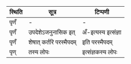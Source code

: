 | स्थिति | सूत्र | टिप्पणी |
| ----- | ------- | ------ |
| पृणँ | - | - |
| पृणँ | उपदेशेऽजनुनासिक इत् | अँ-इत्यस्य इत्संज्ञा |
| पृणँ | शेषात् कर्तरि परस्मैपदम् | इति परस्मैपदम् |
| पृण् | तस्य लोपः | इत्संज्ञकस्य लोपः |

